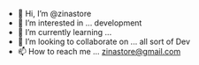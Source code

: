- 👋 Hi, I’m @zinastore
- 👀 I’m interested in ... development
- 🌱 I’m currently learning ... 
- 💞️ I’m looking to collaborate on ... all sort of Dev
- 📫 How to reach me ... zinastore@gmail.com

<!---
zinastore/zinastore is a ✨ special ✨ repository because its `README.md` (this file) appears on your GitHub profile.
You can click the Preview link to take a look at your changes.
--->
